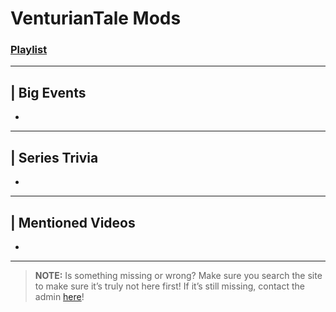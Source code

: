 # VenturianTale Mods
### [Playlist](https://www.youtube.com/playlist?list=PLwljWXtmIKiS3zW-4Fs03PStqBnzIFiI5)

----

## | Big Events
- 

----

## | Series Trivia
- 

----
 
## | Mentioned Videos
- []()
 
----
 
> **NOTE:** Is something missing or wrong? Make sure you search the site to make sure it’s truly not here first! If it’s still missing, contact the admin [here](../chapter_2.md)!
